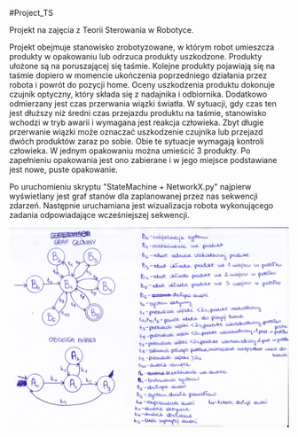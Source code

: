 #Project_TS

Projekt na zajęcia z Teorii Sterowania w Robotyce.

Projekt obejmuje stanowisko zrobotyzowane, w którym robot umieszcza produkty w opakowaniu lub odrzuca produkty uszkodzone. Produkty ułożone są na poruszającej się taśmie. Kolejne produkty pojawiają się na taśmie dopiero w momencie ukończenia poprzedniego działania przez robota i powrót do pozycji home. Oceny uszkodzenia produktu dokonuje czujnik optyczny, który składa się z nadajnika i odbiornika. Dodatkowo odmierzany jest czas przerwania wiązki światła. W sytuacji, gdy czas ten jest dłuższy niż średni czas przejazdu produktu na taśmie, stanowisko wchodzi w tryb awarii i wymagana jest reakcja człowieka. Zbyt długie przerwanie wiązki może oznaczać uszkodzenie czujnika lub przejazd dwóch produktów zaraz po sobie. Obie te sytuacje wymagają kontroli człowieka. W jednym opakowaniu można umieścić 3 produkty. Po zapełnieniu opakowania jest ono zabierane i w jego miejsce podstawiane jest nowe, puste opakowanie. 

Po uruchomieniu skryptu "StateMachine + NetworkX.py" najpierw wyświetlany jest graf stanów dla zaplanowanej przez nas sekwencji zdarzeń. Następnie uruchamiana jest wizualizacja robota wykonującego zadania odpowiadające wcześniejszej sekwencji.

![alt text](https://github.com/MaikGon/Project_TS/blob/renovation/images/graf-1.jpg?raw=true)
